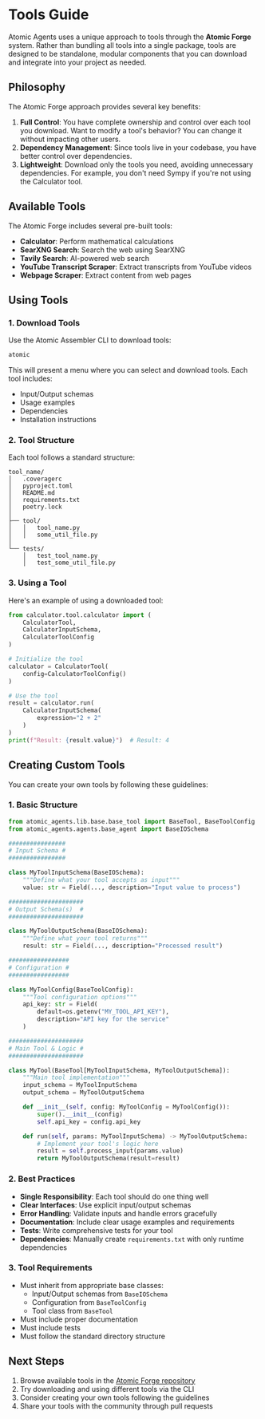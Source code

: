 # Tools Guide

Atomic Agents uses a unique approach to tools through the **Atomic Forge** system. Rather than bundling all tools into a single package, tools are designed to be standalone, modular components that you can download and integrate into your project as needed.

## Philosophy

The Atomic Forge approach provides several key benefits:

1. **Full Control**: You have complete ownership and control over each tool you download. Want to modify a tool's behavior? You can change it without impacting other users.
2. **Dependency Management**: Since tools live in your codebase, you have better control over dependencies.
3. **Lightweight**: Download only the tools you need, avoiding unnecessary dependencies. For example, you don't need Sympy if you're not using the Calculator tool.

## Available Tools

The Atomic Forge includes several pre-built tools:

- **Calculator**: Perform mathematical calculations
- **SearXNG Search**: Search the web using SearXNG
- **Tavily Search**: AI-powered web search
- **YouTube Transcript Scraper**: Extract transcripts from YouTube videos
- **Webpage Scraper**: Extract content from web pages

## Using Tools

### 1. Download Tools

Use the Atomic Assembler CLI to download tools:

```bash
atomic
```

This will present a menu where you can select and download tools. Each tool includes:
- Input/Output schemas
- Usage examples
- Dependencies
- Installation instructions

### 2. Tool Structure

Each tool follows a standard structure:

```
tool_name/
│   .coveragerc
│   pyproject.toml
│   README.md
│   requirements.txt
│   poetry.lock
│
├── tool/
│   │   tool_name.py
│   │   some_util_file.py
│
└── tests/
    │   test_tool_name.py
    │   test_some_util_file.py
```

### 3. Using a Tool

Here's an example of using a downloaded tool:

```python
from calculator.tool.calculator import (
    CalculatorTool,
    CalculatorInputSchema,
    CalculatorToolConfig
)

# Initialize the tool
calculator = CalculatorTool(
    config=CalculatorToolConfig()
)

# Use the tool
result = calculator.run(
    CalculatorInputSchema(
        expression="2 + 2"
    )
)
print(f"Result: {result.value}")  # Result: 4
```

## Creating Custom Tools

You can create your own tools by following these guidelines:

### 1. Basic Structure

```python
from atomic_agents.lib.base.base_tool import BaseTool, BaseToolConfig
from atomic_agents.agents.base_agent import BaseIOSchema

################
# Input Schema #
################

class MyToolInputSchema(BaseIOSchema):
    """Define what your tool accepts as input"""
    value: str = Field(..., description="Input value to process")

#####################
# Output Schema(s)  #
#####################

class MyToolOutputSchema(BaseIOSchema):
    """Define what your tool returns"""
    result: str = Field(..., description="Processed result")

#################
# Configuration #
#################

class MyToolConfig(BaseToolConfig):
    """Tool configuration options"""
    api_key: str = Field(
        default=os.getenv("MY_TOOL_API_KEY"),
        description="API key for the service"
    )

#####################
# Main Tool & Logic #
#####################

class MyTool(BaseTool[MyToolInputSchema, MyToolOutputSchema]):
    """Main tool implementation"""
    input_schema = MyToolInputSchema
    output_schema = MyToolOutputSchema

    def __init__(self, config: MyToolConfig = MyToolConfig()):
        super().__init__(config)
        self.api_key = config.api_key

    def run(self, params: MyToolInputSchema) -> MyToolOutputSchema:
        # Implement your tool's logic here
        result = self.process_input(params.value)
        return MyToolOutputSchema(result=result)
```

### 2. Best Practices

- **Single Responsibility**: Each tool should do one thing well
- **Clear Interfaces**: Use explicit input/output schemas
- **Error Handling**: Validate inputs and handle errors gracefully
- **Documentation**: Include clear usage examples and requirements
- **Tests**: Write comprehensive tests for your tool
- **Dependencies**: Manually create `requirements.txt` with only runtime dependencies

### 3. Tool Requirements

- Must inherit from appropriate base classes:
  - Input/Output schemas from `BaseIOSchema`
  - Configuration from `BaseToolConfig`
  - Tool class from `BaseTool`
- Must include proper documentation
- Must include tests
- Must follow the standard directory structure

## Next Steps

1. Browse available tools in the [Atomic Forge repository](https://github.com/BrainBlend-AI/atomic-agents/tree/main/atomic-forge)
2. Try downloading and using different tools via the CLI
3. Consider creating your own tools following the guidelines
4. Share your tools with the community through pull requests
